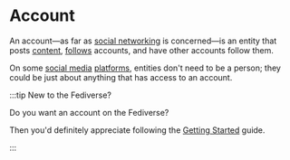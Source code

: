 # Account

An account—as far as [social networking](/docs/glossary/social-network) is concerned—is an entity that posts [content](/docs/glossary/content), [follows](/docs/glossary/follow) accounts, and have other accounts follow them.

On some [social media](/docs/glossary/social-media) [platforms](/docs/glossary/platform), entities don't need to be a person; they could be just about anything that has access to an account.

:::tip New to the Fediverse?

Do you want an account on the Fediverse?

Then you'd definitely appreciate following the [Getting Started](/docs/category/getting-started) guide.

:::